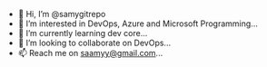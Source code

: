 - 👋 Hi, I’m @samygitrepo
- 👀 I’m interested in DevOps, Azure and Microsoft Programming...
- 🌱 I’m currently learning dev core...
- 💞️ I’m looking to collaborate on DevOps...
- 📫 Reach me on saamyy@gmail.com...

<!---
samygitrepo/samygitrepo is a ✨ special ✨ repository because its `README.md` (this file) appears on your GitHub profile.
You can click the Preview link to take a look at your changes.
--->
